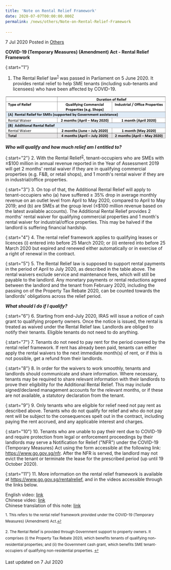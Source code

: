 ```yaml
---
title: 'Note on Rental Relief Framework'
date: 2020-07-07T00:00:00.000Z
permalink: /news/others/Note-on-Rental-Relief-Framework

---
```



7 Jul 2020 Posted in [Others](/news/others)

**COVID-19 (Temporary Measures) (Amendment) Act - Rental Relief Framework**

{:start="1"}
1. The Rental Relief law<sup><a href="#fn1" id="ref1">1</a></sup> was passed in Parliament on 5 June 2020. It provides rental relief to help SME tenants (including sub-tenants and licensees) who have been affected by COVID-19.

![image](/images/news/others/rental-waiver-table.JPG)

<b><i>Who will qualify and how much relief am I entitled to?</i></b>

{:start="2"}
2. With the Rental Relief<sup><a href="#fn2" id="ref2">2</a></sup>, tenant-occupiers who are SMEs with ≤$100 million in annual revenue reported in the Year of Assessment 2019 will get 2 months' rental waiver if they are in qualifying commercial properties (e.g. F&B, or retail shops), and 1 month's rental waiver if they are in industrial/office properties.

{:start="3"}
3. On top of that, the Additional Rental Relief will apply to tenant-occupiers who (a) have suffered ≥ 35% drop in average monthly revenue on an outlet level from April to May 2020, compared to April to May 2019; and (b) are SMEs at the group level (≤$100 million revenue based on the latest available accounts). The Additional Rental Relief provides 2 months' rental waiver for qualifying commercial properties and 1 month's rental waiver for industrial/office properties. This may be halved if the landlord is suffering financial hardship.

{:start="4"}
4. The rental relief framework applies to qualifying leases or licences (i) entered into before 25 March 2020; or (ii) entered into before 25 March 2020 but expired and renewed either automatically or in exercise of a right of renewal in the contract.

{:start="5"}
5. The Rental Relief law is supposed to support rental payments in the period of April to July 2020, as described in the table above. The rental waivers exclude service and maintenance fees, which will still be payable to the landlord. Any monetary payments or rental reductions agreed between the landlord and the tenant from February 2020, including the passing on of the Property Tax Rebate 2020, can be counted towards the landlords' obligations across the relief period.

<b><i>What should I do if I qualify?</i></b>

{:start="6"}
6. Starting from end-July 2020, IRAS will issue a notice of cash grant to qualifying property owners. Once the notice is issued, the rental is treated as waived under the Rental Relief law. Landlords are obliged to notify their tenants. Eligible tenants do not need to do anything. 

{:start="7"}
7. Tenants do not need to pay rent for the period covered by the rental relief framework. If rent has already been paid, tenants can either apply the rental waivers to the next immediate month(s) of rent, or if this is not possible, get a refund from their landlords. 

{:start="8"}
8. In order for the waivers to work smoothly, tenants and landlords should communicate and share information. Where necessary, tenants may be required to share relevant information with their landlords to prove their eligibility for the Additional Rental Relief. This may include signed/declared management accounts for the relevant months, or if these are not available, a statutory declaration from the tenant.

{:start="9"}
9. Only tenants who are eligible for relief need not pay rent as described above. Tenants who do not qualify for relief and who do not pay rent will be subject to the consequences spelt out in the contract, including paying the rent accrued, and any applicable interest and charges.

{:start="10"}
10. Tenants who are unable to pay their rent due to COVID-19 and require protection from legal or enforcement proceedings by their landlords may serve a Notification for Relief ("NFR") under the COVID-19 (Temporary Measures) Act using the form accessible at the following link: <a href="https://www.go.gov.sg/nfr">https://www.go.gov.sg/nfr</a>. After the NFR is served, the landlord may not evict the tenant or terminate the lease for the prescribed period (up until 19 October 2020).

{:start="11"}
11. More information on the rental relief framework is available at <a href="https://www.go.gov.sg/rentalrelief">https://www.go.gov.sg/rentalrelief</a>, and in the videos accessible through the links below.

English video: [link](https://youtu.be/omMZ1dH8kig)
<br>Chinese video: [link](https://youtu.be/ajDfodUGNJM)
<br>Chinese translation of this note: [link](/files/news/others/Rental-Relief-Framework-Note-Chinese.pdf)


<p><sup id="fn1">1. This refers to the rental relief framework provided under the COVID-19 (Temporary Measures) (Amendment) Act.<a href="#ref1" title="Jump back to footnote 1 in the text.">↩</a></sup></p>

<p><sup id="fn2">2. The Rental Relief is provided through Government support to property owners. It comprises (i) the Property Tax Rebate 2020, which benefits tenants of qualifying non-residential properties; and (ii) the Government cash grant, which benefits SME tenant-occupiers of qualifying non-residential properties.  <a href="#ref2" title="Jump back to footnote 2 in the text.">↩</a></sup></p>


<p class="right-side-updated">Last updated on 7 Jul 2020</p>
